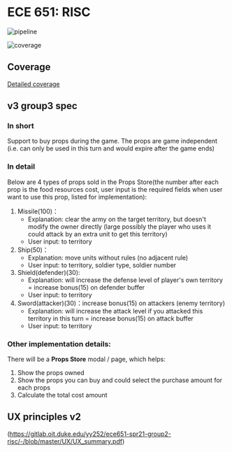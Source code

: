 ECE 651: RISC
======================================

![pipeline](https://gitlab.oit.duke.edu/yy252/ece651-spr21-group2-risc/badges/master/pipeline.svg)

![coverage](https://gitlab.oit.duke.edu/yy252/ece651-spr21-group2-risc/badges/master/coverage.svg?job=test)

## Coverage
[Detailed coverage](https://yy252.pages.oit.duke.edu/ece651-spr21-group2-risc/dashboard.html)

## v3 group3 spec
### In short
Support to buy props during the game. The props are game independent (i.e. can only be used in this turn and would expire after the game ends)

### In detail
Below are 4 types of props sold in the Props Store(the number after each prop is the food resources cost, user input is the required fields when user want to use this prop, listed for implementation):

1. Missile(100)：
   - Explanation: clear the army on the target territory, but doesn't modify the owner directly (large possibly the player who uses it could attack by an extra unit to get this territory)
   - User input: to territory
2. Ship(50)：
   - Explanation: move units without rules (no adjacent rule)
   - User input: to territory, soldier type, soldier number 
3. Shield(defender)(30):
   - Explanation: will increase the defense level of player's own territory = increase bonus(15) on defender buffer
   - User input: to territory
4. Sword(attacker)(30)：increase bonus(15) on attackers (enemy territory)
   - Explanation: will increase the attack level if you attacked this territory in this turn = increase bonus(15) on attack buffer
   - User input: to territory

### Other implementation details:
There will be a **Props Store** modal / page, which helps:
1. Show the props owned
2. Show the props you can buy and could select the purchase amount for each props
3. Calculate the total cost amount

## UX principles v2
(https://gitlab.oit.duke.edu/yy252/ece651-spr21-group2-risc/-/blob/master/UX/UX_summary.pdf)
